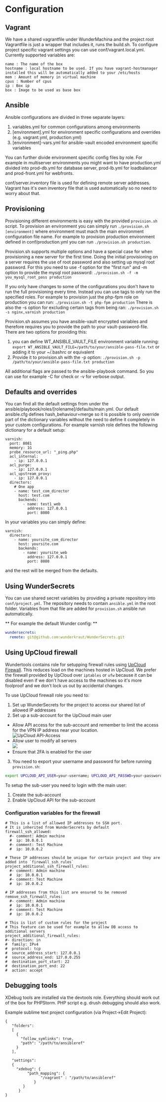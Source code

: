 # Configuration

## Vagrant
We have a shared vagrantfile under WunderMachina and the project root Vagrantfile is just a wrapper that includes it, runs the build.sh. To configure project specific vagrant settings you can use conf/vagrant.local.yml. Currently supported variables are:
```
name : The name of the box
hostname : local hostname to be used. If you have vagrant-hostmanager installed this will be automatically added to your /etc/hosts
mem : Amount of memory in virtual machine
cpus : Number of cpus
ip : Box ip
box : Image to be used as base box
```


## Ansible
Ansible configurations are divided in three separate layers:
1. variables.yml for common configurations among environments
2. [environment].yml for environment specific configurations and overrides (e.g. vagrant.yml, production.yml)
3. [environment]-vars.yml for ansible-vault encoded environment specific variables

You can further divide environment specific config files by role. For example in multiserver environments you might want to have production.yml divided into prod-db.yml for database server, prod-lb.yml for loadbalancer and prod-front.yml for webfronts.

conf/server.inventory file is used for defining remote server addresses. Vagrant has it's own inventory file that is used automatically so no need to worry about that.

## Provisioning
Provisioning different environments is easy with the provided ```provision.sh``` script. To provision an environment you can simply run ```./provision.sh [environment]``` where environment must mach the main environment configuration file name. For example to provision production environment defined in conf/production.yml you can run ```./provision.sh production```.

Provision.sh supports multiple options and have a special case for when provisioning a new server for the first time.
Doing the initial provisioning on a server requires the use of root password and also setting up mysql root password. For this you need to use -f option for the "first run" and -m option to provide the mysql root password:
```./provision.sh -f -m you_mysql_root_pass production``` 

If you only have changes to some of the configurations you don't have to run the full provisioning every time. Instead you can use tags to only run the specified roles. For example to provision just the php-fpm role on production you can run:
```./provision.sh -t php-fpm production```
There is also the -s option for excluding certain tags from being ran:
```./provision.sh -s nginx,varnish production```

Provision.sh assumes you have ansible-vault encrypted variables and therefore requires you to provide the path to your vault-password-file. There are two options for providing this: 
1. you can define WT_ANSIBLE_VAULT_FILE environment variable running: 
```export WT_ANSIBLE_VAULT_FILE=/path/to/your/ansible-pass-file.txt``` 
or adding it to your ~/.bashrc or equivalent
2. Provide it to provision.sh with the -p option: 
```./provision.sh -p /path/to/your/ansible-pass-file.txt production```

All additional flags are passed to the ansible-playbook command. So you can use for example -C for check or -v for verbose output.

## Defaults and overrides
You can find all the default settings from under the ansible/playbook/roles/[rolename]/defaults/main.yml. Our default ansible.cfg defines hash_behaviour=merge so it is possible to only override part of the dictionary variables without the need to define it completely in your custom configurations.
For example varnish role defines the following dictionary for a default setup:
```
varnish:
  port: 8081
  memory: 1G
  probe_resource_url: "_ping.php"
  acl_internal:
    - ip: 127.0.0.1
  acl_purge:
    - ip: 127.0.0.1
  acl_upstream_proxy:
    - ip: 127.0.0.1
  directors:
    # One app
    - name: test_com_director
      host: test.com
      backends:
        - name: test1_web
          address: 127.0.0.1
          port: 8080
```
In your variables you can simply define:
```
varnish:
  directors:
    - name: yoursite_com_director
      host: yoursite.com
      backends:
        - name: yoursite_web
          address: 127.0.0.1
          port: 8080
```
and the rest will be merged from the defaults.

## Using WunderSecrets
You can use shared secret variables by providing a private repository into `conf/project.yml`. The repository needs to contain `ansible.yml` in the root folder. Variables from that file are added for `provision.sh` ansible run automatically.

** For example the default Wunder config: **
```yaml
wundersecrets:
  remote: git@github.com:wunderkraut/WunderSecrets.git
```

## Using UpCloud firewall
Wundertools contains role for setupping firewall rules using [UpCloud Firewall](https://www.upcloud.com/). This reduces load on the machines hosted in UpCloud. We prefer the firewall provided by UpCloud over `iptables` or `ufw` because it can be disabled even if we don't have access to the machines so it's more foolproof and we don't lock us out by accidental changes.

To use UpCloud firewall role you need to:
1. Set up WunderSecrets for the project to access our shared list of allowed IP addresses
2. Set up a sub-account for the UpCloud main user
  * Allow API access for the sub-account and remember to limit the access for the VPN IP address near your location. <br>![](img/upcloud-allow-api-access.png "UpCloud API-Access")
  * Allow user to modify all servers <br>![](img/upcloud-allow-server-access.png)
  * Ensure that 2FA is enabled for the user

3. You need to export your username and password for before running `provision.sh`:
```bash
export UPCLOUD_API_USER=your-username; UPCLOUD_API_PASSWD=your-password
```

To setup the sub-user you need to login with the main user:
1. Create the sub-account
2. Enable UpCloud API for the sub-account

### Configuration variables for the firewall
```
# This is a list of allowed IP addresses to SSH port.
# It is inherited from WunderSecrets by default
firewall_ssh_allowed:
  #- comment: Admin machine
  #  ip: 10.0.0.1
  #- comment: Test Machine
  #  ip: 10.0.0.2

# These IP addresses should be unique for certain project and they are added into `firewall_ssh_rules`
project_additional_ssh_firewall_rules:
  #- comment: Admin machine
  #  ip: 10.0.0.1
  #- comment: Test Machine
  #  ip: 10.0.0.2

# IP addresses from this list are ensured to be removed
remove_ssh_firewall_rules:
  #- comment: Admin machine
  #  ip: 10.0.0.1
  #- comment: Test Machine
  #  ip: 10.0.0.2

# This is list of custom rules for the project
# This feature can be used for example to allow DB access to additional servers
project_additional_firewall_rules:
#- direction: in
#  family: IPv4
#  protocol: tcp
#  source_address_start: 127.0.0.1
#  source_address_end: 127.0.0.255
#  destination_port_start: 22
#  destination_port_end: 22
#  action: accept
```

## Debugging tools

XDebug tools are installed via the devtools role. Everything should work out
of the box for PHPStorm. PHP script e.g. drush debugging should also work.

Example sublime text project configuration (via Project->Edit Project):

    {
       "folders":
       [
         {
           "follow_symlinks": true,
           "path": "/path/to/ansibleref"
         }
       ],

       "settings":
       {
         "xdebug": {
              "path_mapping": {
                    "/vagrant" : "/path/to/ansibleref"
                 }
            }
          }
    }

